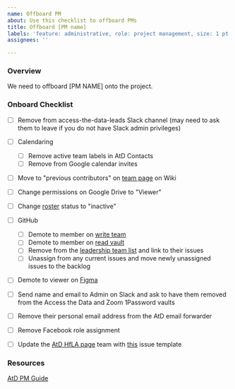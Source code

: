 ```yaml
---
name: Offboard PM
about: Use this checklist to offboard PMs
title: Offboard [PM name]
labels: 'feature: administrative, role: project management, size: 1 pt'
assignees: ''

---
```


### Overview
We need to offboard [PM NAME] onto the project.

### Onboard Checklist
- [ ] Remove from access-the-data-leads Slack channel (may need to ask them to leave if you do not have Slack admin privileges) 
- [ ] Calendaring
    - [ ] Remove active team labels in AtD Contacts
    - [ ] Remove from Google calendar invites
- [ ] Move to "previous contributors" on [team page](https://github.com/hackforla/access-the-data/wiki/AtD-Team) on Wiki
- [ ] Change permissions on Google Drive to "Viewer"
- [ ] Change [roster](https://docs.google.com/spreadsheets/d/1b97Np96EimkxicW83pwnYkn7uDd7fCD5H_6F21nOkg4/edit#gid=0) status to "inactive"
- [ ] GitHub
     - [ ] Demote to member on [write team](https://github.com/orgs/hackforla/teams/access-the-data-write/members)
     - [ ] Demote to member on [read vault](https://github.com/orgs/hackforla/teams/access-the-data/members)
     - [ ] Remove from the [leadership team list](https://github.com/hackforla/access-the-data/projects/1#card-84009614) and link to their issues
    - [ ] Unassign from any current issues and move newly unassigned issues to the backlog
- [ ] Demote to viewer on [Figma](https://www.figma.com/files/team/966550530967927285/Access-The-Data/members?fuid=966550526030546346)
- [ ] Send name and email to Admin on Slack and ask to have them removed from the Access the Data and Zoom 1Password vaults
- [ ] Remove their personal email address from the AtD email forwarder
- [ ] Remove Facebook role assignment
- [ ] Update the [AtD HfLA page](https://www.hackforla.org/projects/access-the-data) team with [this](https://github.com/hackforla/website/issues/new?assignees=&labels=P-Feature%3A+Project+Info+and+Page%2C+role%3A+back+end%2FdevOps%2C+role%3A+front+end%2C+Size%3A+Small%2C+size%3A+0.5pt%2C+time+sensitive&template=project-profile-card-review-and-update.yml&title=Update+Project+Profile%3A+%5BProject+Name%5D) issue template


### Resources
[AtD PM Guide](https://github.com/hackforla/access-the-data/wiki/PM-Guide)
